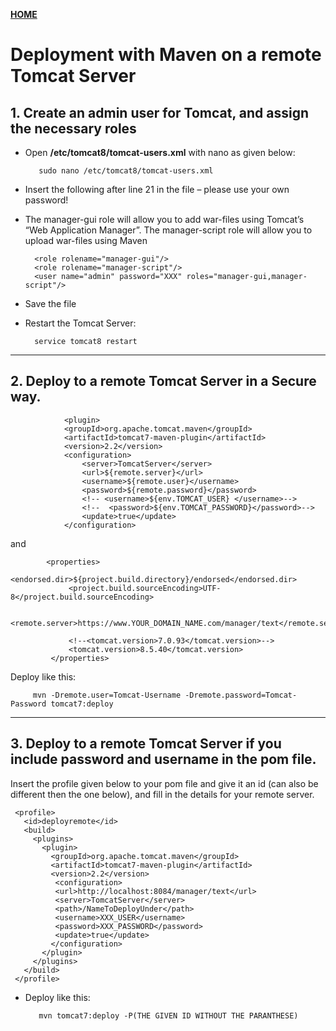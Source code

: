 [**HOME**](../index.md)



# Deployment with Maven on a remote Tomcat Server


## 1. Create an admin user for Tomcat, and assign the necessary roles

* Open **/etc/tomcat8/tomcat-users.xml** with nano as given below:

         sudo nano /etc/tomcat8/tomcat-users.xml

* Insert the following after line 21 in the file – please use your own password!
* The manager-gui role will allow you to add war-files using Tomcat’s  “Web Application Manager”. The manager-script role will allow you to upload war-files using Maven

        <role rolename="manager-gui"/>
        <role rolename="manager-script"/>
        <user name="admin" password="XXX" roles="manager-gui,manager-script"/>

* Save the file
* Restart the Tomcat Server:   

        service tomcat8 restart
   
___


## 2. Deploy to a remote Tomcat Server in a Secure way.

                <plugin>
                <groupId>org.apache.tomcat.maven</groupId>
                <artifactId>tomcat7-maven-plugin</artifactId>
                <version>2.2</version>
                <configuration>
                    <server>TomcatServer</server>
                    <url>${remote.server}</url>
                    <username>${remote.user}</username>
                    <password>${remote.password}</password>
                    <!-- <username>${env.TOMCAT_USER} </username>-->
                    <!--  <password>${env.TOMCAT_PASSWORD}</password>-->
                    <update>true</update>    
                </configuration>
   
   and
   
            <properties>
                 <endorsed.dir>${project.build.directory}/endorsed</endorsed.dir>
                 <project.build.sourceEncoding>UTF-8</project.build.sourceEncoding>

                 <remote.server>https://www.YOUR_DOMAIN_NAME.com/manager/text</remote.server>

                 <!--<tomcat.version>7.0.93</tomcat.version>-->
                 <tomcat.version>8.5.40</tomcat.version>
             </properties>

Deploy like this:

         mvn -Dremote.user=Tomcat-Username -Dremote.password=Tomcat-Password tomcat7:deploy
___


## 3. Deploy to a remote Tomcat Server if you include password and username in the pom file.

Insert the profile given below to your pom file and give it an id (can also be different then the one below), and fill in the details for your remote server.

     <profile>
       <id>deployremote</id>
       <build>
         <plugins>
           <plugin>  
             <groupId>org.apache.tomcat.maven</groupId>
             <artifactId>tomcat7-maven-plugin</artifactId>
             <version>2.2</version>
              <configuration>
              <url>http://localhost:8084/manager/text</url>
              <server>TomcatServer</server>
              <path>/NameToDeployUnder</path>
              <username>XXX_USER</username>
              <password>XXX_PASSWORD</password>
              <update>true</update>
             </configuration>
           </plugin>
         </plugins>
       </build>
     </profile>



* Deploy like this: 

         mvn tomcat7:deploy -P(THE GIVEN ID WITHOUT THE PARANTHESE)


